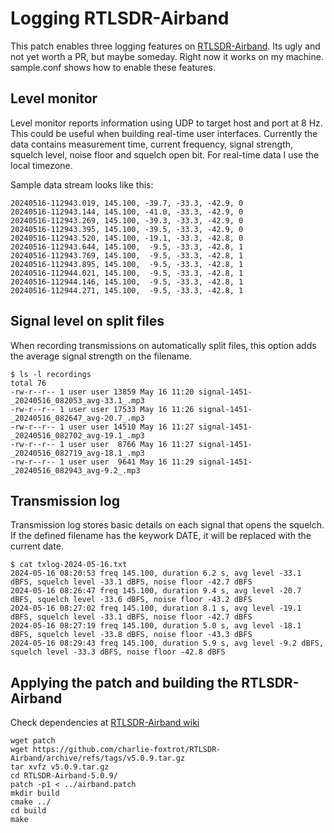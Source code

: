 # Logging RTLSDR-Airband

This patch enables three logging features on [RTLSDR-Airband](https://github.com/charlie-foxtrot/RTLSDR-Airband). Its ugly and not yet worth a PR, but maybe someday. Right now it works on my machine. sample.conf shows how to enable these features.


## Level monitor

Level monitor reports information using UDP to target host and port at 8 Hz. This could be useful when building real-time user interfaces. Currently the data contains measurement time, current frequency, signal strength, squelch level, noise floor and squelch open bit. For real-time data I use the local timezone.

Sample data stream looks like this:
```
20240516-112943.019, 145.100, -39.7, -33.3, -42.9, 0
20240516-112943.144, 145.100, -41.0, -33.3, -42.9, 0
20240516-112943.269, 145.100, -39.3, -33.3, -42.9, 0
20240516-112943.395, 145.100, -39.5, -33.3, -42.9, 0
20240516-112943.520, 145.100, -19.1, -33.3, -42.8, 0
20240516-112943.644, 145.100,  -9.5, -33.3, -42.8, 1
20240516-112943.769, 145.100,  -9.5, -33.3, -42.8, 1
20240516-112943.895, 145.100,  -9.5, -33.3, -42.8, 1
20240516-112944.021, 145.100,  -9.5, -33.3, -42.8, 1
20240516-112944.146, 145.100,  -9.5, -33.3, -42.8, 1
20240516-112944.271, 145.100,  -9.5, -33.3, -42.8, 1
```


## Signal level on split files

When recording transmissions on automatically split files, this option adds the average signal strength on the filename.

```
$ ls -l recordings
total 76
-rw-r--r-- 1 user user 13859 May 16 11:20 signal-1451-_20240516_082053_avg-33.1_.mp3
-rw-r--r-- 1 user user 17533 May 16 11:26 signal-1451-_20240516_082647_avg-20.7_.mp3
-rw-r--r-- 1 user user 14510 May 16 11:27 signal-1451-_20240516_082702_avg-19.1_.mp3
-rw-r--r-- 1 user user  8766 May 16 11:27 signal-1451-_20240516_082719_avg-18.1_.mp3
-rw-r--r-- 1 user user  9641 May 16 11:29 signal-1451-_20240516_082943_avg-9.2_.mp3
```


## Transmission log

Transmission log stores basic details on each signal that opens the squelch. If the defined filename has the keywork DATE, it will be replaced with the current date.

```
$ cat txlog-2024-05-16.txt
2024-05-16 08:20:53 freq 145.100, duration 6.2 s, avg level -33.1 dBFS, squelch level -33.1 dBFS, noise floor -42.7 dBFS
2024-05-16 08:26:47 freq 145.100, duration 9.4 s, avg level -20.7 dBFS, squelch level -33.6 dBFS, noise floor -43.2 dBFS
2024-05-16 08:27:02 freq 145.100, duration 8.1 s, avg level -19.1 dBFS, squelch level -33.1 dBFS, noise floor -42.7 dBFS
2024-05-16 08:27:19 freq 145.100, duration 5.0 s, avg level -18.1 dBFS, squelch level -33.8 dBFS, noise floor -43.3 dBFS
2024-05-16 08:29:43 freq 145.100, duration 5.9 s, avg level -9.2 dBFS, squelch level -33.3 dBFS, noise floor -42.8 dBFS
```


## Applying the patch and building the RTLSDR-Airband

Check dependencies at [RTLSDR-Airband wiki](https://github.com/charlie-foxtrot/RTLSDR-Airband/wiki/Installation#local-build)

```
wget patch
wget https://github.com/charlie-foxtrot/RTLSDR-Airband/archive/refs/tags/v5.0.9.tar.gz
tar xvfz v5.0.9.tar.gz
cd RTLSDR-Airband-5.0.9/
patch -p1 < ../airband.patch
mkdir build
cmake ../
cd build
make
```